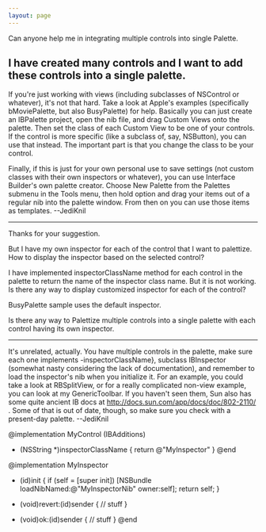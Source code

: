 ```yaml
---
layout: page
---
```


Can anyone help me in integrating multiple controls into single Palette.

I have created many controls and I want to add these controls into a single palette.
----
If you're just working with views (including subclasses of NSControl or whatever), it's not that hard. Take a look at Apple's examples (specifically bMoviePalette, but also BusyPalette) for help. Basically you can just create an IBPalette project, open the nib file, and drag Custom Views onto the palette. Then set the class of each Custom View to be one of your controls. If the control is more specific (like a subclass of, say, NSButton), you can use that instead. The important part is that you change the class to be your control.

Finally, if this is just for your own personal use to save settings (not custom classes with their own inspectors or whatever), you can use Interface Builder's own palette creator. Choose New Palette from the Palettes submenu in the Tools menu, then hold option and drag your items out of a regular nib into the palette window. From then on you can use those items as templates. --JediKnil

----

Thanks for your suggestion.

But I have my own inspector for each of the control that I want to palettize. How to display the inspector based on the selected control?

I have implemented inspectorClassName method for each control in the palette to return the name of the inspector class name. But it is not working.
Is there any way to display customized inspector for each of the control?  

BusyPalette sample uses the default inspector. 

Is there any way to Palettize multiple controls into a single palette with each control having its own inspector. 

----
It's unrelated, actually. You have multiple controls in the palette, make sure each one implements     -inspectorClassName}, subclass IBInspector (somewhat nasty considering the lack of documentation), and remember to load the inspector's nib when you initialize it. For an example, you could take a look at RBSplitView, or for a really complicated non-view example, you can look at my GenericToolbar. If you haven't seen them, Sun also has some quite ancient IB docs at http://docs.sun.com/app/docs/doc/802-2110/ . Some of that is out of date, though, so make sure you check with a present-day palette. --JediKnil
    
@implementation MyControl (IBAdditions)
- (NSString *)inspectorClassName
{
    return @"MyInspector"
}
@end

@implementation MyInspector
- (id)init
{
    if (self = [super init])
        [NSBundle loadNibNamed:@"MyInspectorNib" owner:self];
    return self;
}

- (void)revert:(id)sender
{
    // stuff
}

- (void)ok:(id)sender
{
    // stuff
}
@end
